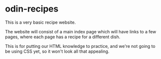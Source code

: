 # odin-recipes

This is a very basic recipe website.

The website will consist of a main index page which will have links to a few pages, where each page has a recipe for a different dish.

This is for putting our HTML knowledge to practice, and we're not going to be using CSS yet, so it won't look all that appealing.
